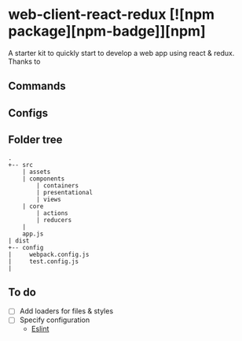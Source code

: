 # web-client-react-redux [![npm package][npm-badge]][npm]
A starter kit to quickly start to develop a web app using react & redux.
Thanks to 
## Commands
## Configs
## Folder tree
```
.
+-- src
    | assets
    | components
        | containers
        | presentational
        | views
    | core
        | actions
        | reducers
    | 
    app.js
| dist
+-- config
|     webpack.config.js
|     test.config.js      
| 
```

## To do
- [ ] Add loaders for files & styles
- [ ] Specify configuration
    - [Eslint](http://eslint.org/docs/user-guide/configuring)
